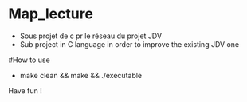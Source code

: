 # Map_lecture
* Sous projet de c pr le réseau du projet JDV
* Sub project in C language in order to improve the existing JDV one

#How to use

* make clean && make && ./executable

Have fun !
